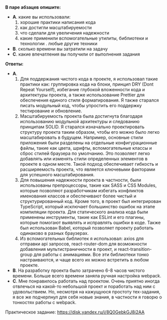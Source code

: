 **В паре абзацев опишите:**  
* **A**. какие вы использовали:  
   1. хорошие практики написания кода  
   2. как достигли масштабируемости  
   3. что сделали для увеличения надежности  
   4. какие применили вспомогательные утилиты, библиотеки и технологии . любые другие техники  
* **B**. сколько времени вы затратили на задачу  
* **C**. какие впечатления вы получили от выполнения задания  
  
**Ответы:**  
* **A**.   
  1. Для поддержания чистого кода в проекте, я использовал такие практики как: группировка кода на блоки, принцип DRY (Dont Repeat Yourself), избегание глубокой вложенности кода и архитектуры проекта, а также использование Prettier для обеспечения единого стиля форматирования. Я также старался писать модульный код, чтобы упростить его поддержку тестирование и обновление.  
  2. Масштабируемость проекта была достигнута благодаря использованию модульной архитектуры и следованию принципам SOLID. Я старался изначально проектировать структуру проекта таким образом, чтобы его можно было легко масштабировать в будущем. Например, основные стили приложения были разделены на отдельные конфигурационные файлы, такие как цвета, шрифты, вспомогательные классы и сброс стилей браузера по умолчанию. Это позволяет легко добавлять или изменять стили определенных элементов в проекте в одном месте. Такой подход обеспечивает гибкость и расширяемость проекта, что является ключевыми факторами для успешного масштабирования.  
  3. Для повышения надежности проекта в частности, были использованы препроцессоры, такие как SASS и CSS Modules, которые позволяют разработчикам избегать конфликтов именования классов и обеспечивают более чистый и структурированный код. Кроме того, в проект был интегрирован TypeScript, который исключает большинство ошибок на этапе компиляции проекта. Для статического анализа кода были применены инструменты, такие как ESLint и его плагины, которые помогают выявлять и исправлять ошибки в коде. Также был использован Babel, который позволяет проекту работать одинаково в разных браузерах.  
  4. Из вспомогательных библиотек я использовал: axios для отправки api запросов, react-router-dom для возможности добавления мультистраничности в проект, и react-transition-group для работы с анимациями. Все эти библиотеки тонко настраиваются, и чаще всего их можно встретить в любом проекте.  
* **B**. На разработку проекта было затрачено 6-8 часов чистого времени. Больше всего времени заняла ручная настройка webpack.  
* **C**. Мне понравилось работать над проектом. Очень приятно иногда отвлечься на какой-то небольшой проект и поработать над ним с удовольствием. Но, несмотря на кажущуюся простоту тех-задания, я все же подчерпнул для себя новые знания, в частности я говорю о тонкостях работы с webpack.  

Практическое задание: https://disk.yandex.ru/i/8Q0GebkGJ8i2AA
